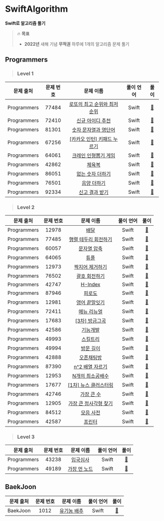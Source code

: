 # SwiftAlgorithm
**Swift로 알고리즘 풀기**

> :fire: **목표**
> * **2022년** 새해 기념 **무적권** 하루에 1개의 알고리즘 문제 풀기


## Programmers
> ### Level 1
| 문제 출처 | 문제 번호 | 문제 이름 | 풀이 언어 | 풀이 |
| :---: | :---: | :---: | :---: | :---: |
| Programmers | 77484 | [로또의 최고 순위와 최저 순위](https://programmers.co.kr/learn/courses/30/lessons/77484) | Swift | [:punch:](Programmers/로또의%20최고%20순위와%20최저%20순위.swift)
| Programmers | 72410 | [신규 아이디 추천](https://programmers.co.kr/learn/courses/30/lessons/72410) | Swift | [:punch:](Programmers/신규%20아이디%20추천.swift)
| Programmers | 81301 | [숫자 문자열과 영단어](https://programmers.co.kr/learn/courses/30/lessons/81301) | Swift | [:punch:](Programmers/숫자%20문자열과%20영단어.swift)
| Programmers | 67256 | [[카카오 인턴] 키패드 누르기](https://programmers.co.kr/learn/courses/30/lessons/67256) | Swift | [:punch:](Programmers/%5B카카오%20인턴%5D%20키패드%20누르기.swift)
| Programmers | 64061 | [크레인 인형뽑기 게임](https://programmers.co.kr/learn/courses/30/lessons/64061) | Swift | [:punch:](Programmers/크레인%20인형뽑기%20게임.swift)
| Programmers | 42862 | [체육복](https://programmers.co.kr/learn/courses/30/lessons/42862) | Swift | [:punch:](Programmers/체육복.swift)
| Programmers | 86051 | [없는 숫자 더하기](https://programmers.co.kr/learn/courses/30/lessons/86051) | Swift | [:punch:](Programmers/없는%20숫자%20더하기.swift)
| Programmers | 76501 | [음양 더하기](https://programmers.co.kr/learn/courses/30/lessons/76501) | Swift | [:punch:](Programmers/음양%20더하기.swift)
| Programmers | 92334 | [신고 결과 받기](https://programmers.co.kr/learn/courses/30/lessons/92334) | Swift | [:punch:](Programmers/신고%20결과%20받기.swift)



> ### Level 2
| 문제 출처 | 문제 번호 | 문제 이름 | 풀이 언어 | 풀이 |
| :---: | :---: | :---: | :---: | :---: |
| Programmers | 12978 | [배달](https://programmers.co.kr/learn/courses/30/lessons/12978) | Swift | [:punch:](Programmers/배달.swift)
| Programmers | 77485 | [행렬 테두리 회전하기](https://programmers.co.kr/learn/courses/30/lessons/77485) | Swift | [:punch:](Programmers/행렬%20테두리%20회전하기.swift)
| Programmers | 60057 | [문자열 압축](https://programmers.co.kr/learn/courses/30/lessons/60057) | Swift | [:punch:](Programmers/문자열%20압축.swift)
| Programmers | 64065 | [튜플](https://programmers.co.kr/learn/courses/30/lessons/64065) | Swift | [:punch:](Programmers/튜플.swift)
| Programmers | 12973 | [짝지어 제거하기](https://programmers.co.kr/learn/courses/30/lessons/12973) | Swift | [:punch:](Programmers/짝지어%20제거하기.swift)
| Programmers | 76502 | [괄호 회전하기](https://programmers.co.kr/learn/courses/30/lessons/76502) | Swift | [:punch:](Programmers/괄호%20회전하기.swift)
| Programmers | 42747 | [H-Index](https://programmers.co.kr/learn/courses/30/lessons/42747) | Swift | [:punch:](Programmers/H-Index.swift)
| Programmers | 87946 | [피로도](https://programmers.co.kr/learn/courses/30/lessons/87946) | Swift | [:punch:](Programmers/피로도.swift)
| Programmers | 12981 | [영어 끝말잇기](https://programmers.co.kr/learn/courses/30/lessons/12981) | Swift | [:punch:](Programmers/영어%20끝말잇기.swift)
| Programmers | 72411 | [메뉴 리뉴얼](https://programmers.co.kr/learn/courses/30/lessons/72411) | Swift | [:punch:](Programmers/메뉴%20리뉴얼.swift)
| Programmers | 17683 | [[3차] 방금그곡](https://programmers.co.kr/learn/courses/30/lessons/17683) | Swift | [:punch:](Programmers/%5B3차%5D%20방금그곡.swift)
| Programmers | 42586 | [기능개발](https://programmers.co.kr/learn/courses/30/lessons/42586) | Swift | [:punch:](Programmers/기능개발.swift)
| Programmers | 49993 | [스킬트리](https://programmers.co.kr/learn/courses/30/lessons/49993) | Swift | [:punch:](Programmers/스킬트리.swift)
| Programmers | 49994 | [방문 길이](https://programmers.co.kr/learn/courses/30/lessons/49994) | Swift | [:punch:](Programmers/방문%20길이.swift)
| Programmers | 42888 | [오픈채팅방](https://programmers.co.kr/learn/courses/30/lessons/42888) | Swift | [:punch:](Programmers/오픈채팅방.swift)
| Programmers | 87390 | [n^2 배열 자르기](https://programmers.co.kr/learn/courses/30/lessons/87390) | Swift | [:punch:](Programmers/n%5E2%20배열%20자르기.swift)
| Programmers | 12953 | [N개의 최소공배수](https://programmers.co.kr/learn/courses/30/lessons/12953) | Swift | [:punch:](Programmers/N개의%20최소공배수.swift)
| Programmers | 17677 | [[1차] 뉴스 클러스터링](https://programmers.co.kr/learn/courses/30/lessons/17677) | Swift | [:punch:](Programmers/%5B1차%5D%20뉴스%20클러스터링.swift)
| Programmers | 42746 | [가장 큰 수](https://programmers.co.kr/learn/courses/30/lessons/42746) | Swift | [:punch:](Programmers/가장%20큰%20수.swift)
| Programmers | 12905 | [가장 큰 정사각형 찾기](https://programmers.co.kr/learn/courses/30/lessons/12905) | Swift | [:punch:](Programmers/가장%20큰%20정사각형%20찾기.swift)
| Programmers | 84512 | [모음 사전](https://programmers.co.kr/learn/courses/30/lessons/84512) | Swift | [:punch:](Programmers/모음%20사전.swift)
| Programmers | 42587 | [프린터](https://programmers.co.kr/learn/courses/30/lessons/42587) | Swift | [:punch:](Programmers/프린터.swift)





> ### Level 3
| 문제 출처 | 문제 번호 | 문제 이름 | 풀이 언어 | 풀이 |
| :---: | :---: | :---: | :---: | :---: |
| Programmers | 43238 | [입국심사](https://programmers.co.kr/learn/courses/30/lessons/43238) | Swift | [:punch:](Programmers/입국심사.swift)
| Programmers | 49189 | [가장 먼 노드](https://programmers.co.kr/learn/courses/30/lessons/49189) | Swift | [:punch:](Programmers/가장%20먼%20노드.swift)



## BaekJoon
| 문제 출처 | 문제 번호 | 문제 이름 | 풀이 언어 | 풀이 |
| :---: | :---: | :---: | :---: | :---: |
| BaekJoon | 1012 | [유기농 배추](https://www.acmicpc.net/problem/1012) | Swift | [:punch:](BaekJoon/유기농%20배추.swift)
